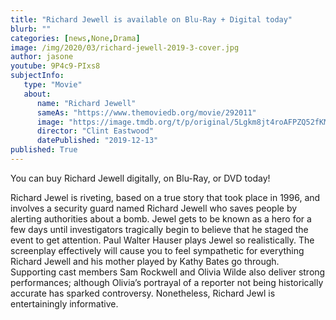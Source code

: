 ```yaml
---
title: "Richard Jewell is available on Blu-Ray + Digital today"
blurb: ""
categories: [news,None,Drama]
image: /img/2020/03/richard-jewell-2019-3-cover.jpg
author: jasone
youtube: 9P4c9-PIxs8
subjectInfo:
   type: "Movie"
   about:
      name: "Richard Jewell"
      sameAs: "https://www.themoviedb.org/movie/292011"
      image: "https://image.tmdb.org/t/p/original/5Lgkm8jt4roAFPZQ52fKMhVmDaZ.jpg"
      director: "Clint Eastwood"
      datePublished: "2019-12-13"
published: True
---
```

You can buy Richard Jewell digitally, on Blu-Ray, or DVD today! <br>

Richard Jewel is riveting, based on a true story that took place in 1996, and involves a security guard named Richard Jewell who saves people by alerting authorities about a bomb. Jewel gets to be known as a hero for a few days until investigators tragically begin to believe that he staged the event to get attention. Paul Walter Hauser plays Jewel so realistically. The screenplay effectively will cause you to feel sympathetic for everything Richard Jewell and his mother played by Kathy Bates go through. Supporting cast members Sam Rockwell and Olivia Wilde also deliver strong performances; although Olivia’s portrayal of a reporter not being historically accurate has sparked controversy. Nonetheless, Richard Jewl is entertainingly informative.